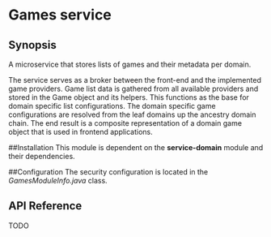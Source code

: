 # Games service
## Synopsis
A microservice that stores lists of games and their metadata per domain.

The service serves as a broker between the front-end and the implemented game providers. Game list data is gathered from all available providers and stored in the Game object and its helpers. This functions as the base for domain specific list configurations. The domain specific game configurations are resolved from the leaf domains up the ancestry domain chain. The end result is a composite representation of a domain game object that is used in frontend applications.

##Installation
This module is dependent on the **service-domain**  module and their dependencies.

##Configuration
The security configuration is located in the *GamesModuleInfo.java* class.

## API Reference
TODO